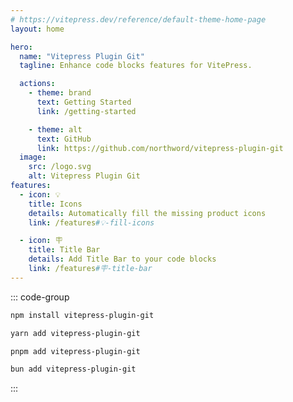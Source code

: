```yaml
---
# https://vitepress.dev/reference/default-theme-home-page
layout: home

hero:
  name: "Vitepress Plugin Git"
  tagline: Enhance code blocks features for VitePress.

  actions:
    - theme: brand
      text: Getting Started
      link: /getting-started

    - theme: alt
      text: GitHub
      link: https://github.com/northword/vitepress-plugin-git
  image:
    src: /logo.svg
    alt: Vitepress Plugin Git
features:
  - icon: 💡
    title: Icons
    details: Automatically fill the missing product icons
    link: /features#💡-fill-icons

  - icon: 🪧
    title: Title Bar
    details: Add Title Bar to your code blocks
    link: /features#🪧-title-bar
---
```


::: code-group

```sh [npm]
npm install vitepress-plugin-git
```

```sh [yarn]
yarn add vitepress-plugin-git
```

```sh [pnpm]
pnpm add vitepress-plugin-git
```

```sh [bun]
bun add vitepress-plugin-git
```

:::

<style>
:root {
  --vp-home-hero-name-color: transparent;
  --vp-home-hero-name-background: -webkit-linear-gradient(120deg, #bd34fe 30%, #41d1ff);

  --vp-home-hero-image-background-image: linear-gradient(-45deg, #bd34fe 50%, #47caff 50%);
  --vp-home-hero-image-filter: blur(44px);
}

@media (min-width: 640px) {
  :root {
    --vp-home-hero-image-filter: blur(56px);
  }
}

@media (min-width: 960px) {
  :root {
    --vp-home-hero-image-filter: blur(68px);
  }
}
</style>
